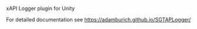 xAPI Logger plugin for Unity

For detailed documentation see https://adamburich.github.io/SGTAPLogger/
